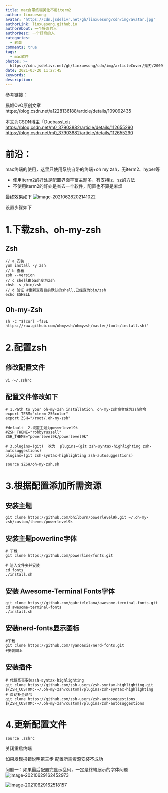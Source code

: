 ```yaml
---
title: mac自带终端美化不用iterm2
author: linxuesong
avatar: 'https://cdn.jsdelivr.net/gh/linxuesong/cdn/img/avatar.jpg'
authorLink: linxuesong.github.io
authorAbout: 一个好奇的人
authorDesc: 一个好奇的人
categories:
  - 转载
comments: true
tags:
  - mac软件
photos: >-
  https://cdn.jsdelivr.net/gh/linxuesong/cdn/img/articleCover/鬼刃/200929110029-3-1200.jpg
date: 2021-03-20 11:27:45
keywords:
description:
---
```


参考链接：

晨旭OvO原创文章https://blog.csdn.net/a1228136188/article/details/109092435

本文为CSDN博主「DuebassLei」https://blog.csdn.net/m0_37903882/article/details/112655290
https://blog.csdn.net/m0_37903882/article/details/112655290

# 前沿：

mac终端的使用，这里只使用系统自带的终端+oh my zsh，无iterm2、hyper等

- 使用iterm2的好处是配置界面丰富主题多，有支持lz、sz的方法
- 不使用iterm2的好处是省去一个软件，配置也不算是麻烦

最终效果如下
![image-20210628202141022](https://raw.githubusercontent.com/linxuesong/TyporaPictures/master/img/image-20210628202141022.png)

设置步骤如下

# 1.下载zsh、oh-my-zsh

## Zsh

```
// a 安装
yum install -y zsh
// b 查看
zsh --version
// c shell由bash变为zsh
chsh -s /bin/zsh
// d 验证 #重新查看目前默认的shell,已经变为bin/zsh
echo $SHELL
```

## Oh-my-Zsh

```
sh -c "$(curl -fsSL https://raw.github.com/ohmyzsh/ohmyzsh/master/tools/install.sh)"
```

# 2.配置zsh

## 修改配置文件

```
vi ～/.zshrc
```

## 配置文件修改如下

```
# 1.Path to your oh-my-zsh installation. on-my-zsh命令成为zsh命令
export TERM="xterm-256color"
export ZSH="/root/.oh-my-zsh"

#default  2.设置主题为powerlevel9k
#ZSH_THEME="robbyrussell"
ZSH_THEME="powerlevel9k/powerlevel9k"

# 3.plugins=(git)  改为  plugins=(git zsh-syntax-highlighting zsh-autosuggestions)
plugins=(git zsh-syntax-highlighting zsh-autosuggestions)

source $ZSH/oh-my-zsh.sh     
```



# 3.根据配置添加所需资源

## 安装主题

```
git clone https://github.com/bhilburn/powerlevel9k.git ~/.oh-my-zsh/custom/themes/powerlevel9k
```

## 安装主题powerline字体

```
# 下载
git clone https://github.com/powerline/fonts.git

# 进入文件夹并安装
cd fonts
./install.sh
```

## 安装 Awesome-Terminal Fonts字体

```
git clone https://github.com/gabrielelana/awesome-terminal-fonts.git
cd awesome-terminal-fonts
./install.sh
```

## 安装nerd-fonts显示图标

```
#下载
git clone https://github.com/ryanoasis/nerd-fonts.git
#安装同上
```



## 安装插件

```
# 代码高亮安装zsh-syntax-highlighting
git clone https://github.com/zsh-users/zsh-syntax-highlighting.git 
${ZSH_CUSTOM:-~/.oh-my-zsh/custom}/plugins/zsh-syntax-highlighting
# 自动补全命令
git clone https://github.com/zsh-users/zsh-autosuggestions 
${ZSH_CUSTOM:-~/.oh-my-zsh/custom}/plugins/zsh-autosuggestions
```

# 4.更新配置文件

```
source .zshrc
```

关闭重启终端

如果发现报错说明第三步 配置所需资源安装不成功 

问题一：如果最后配置完显示乱码，一定是终端展示的字体问题
![image-20210629162452973](https://raw.githubusercontent.com/linxuesong/TyporaPictures/master/img/image-20210629162452973.png)

![image-20210629162518157](https://raw.githubusercontent.com/linxuesong/TyporaPictures/master/img/image-20210629162518157.png)